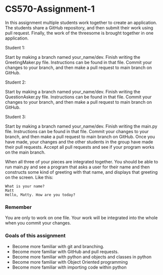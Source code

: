 # CS570-Assignment-1

In this assignment multiple students work together to create an application. The students share a GitHub repository, and 
then submit their work using pull request. Finally, the work of the threesome is brought together in one application.

Student 1:

Start by making a branch named your_name/dev. Finish writing the GreetingMaker.py file. Instructions can be found 
in that file.
Commit your changes to your branch, and then make a pull request to main branch on GitHub. 


Student 2:

Start by making a branch named your_name/dev. Finish writing the QuestionAsker.py file. 
Instructions can be found in that file. Commit your changes to your branch, and then make a 
pull request to main branch on GitHub. 


Student 3:

Start by making a branch named your_name/dev. Finish writing the main.py file. Instructions can be found 
in that file. Commit your changes to your branch, and then make a 
pull request to main branch on GitHub. Once you have made, your changes and the other students in the group 
have made their pull requests. Accept all pull requests and see if your program works on the main branch.


When all three of your pieces are integrated together. You should be able to run main.py and see a program that asks
a user for their name and then constructs some kind of greeting with that name, and displays that greeting on the screen.
Like this:

```commandline
What is your name?
Matt
Hello, Matty. How are you today?
```

### Remember

You are only to work on one file. Your work will be integrated into the whole when you commit your changes.

### Goals of this assignment

* Become more familiar with git and branching.
* Become more familiar with GitHub and pull requests.
* Become more familiar with python and objects and classes in python
* Become more familiar with Object Oriented programming
* Become more familiar with importing code within python



  
